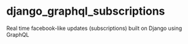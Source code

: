 # django_graphql_subscriptions
Real time facebook-like updates (subscriptions) built on Django using GraphQL
